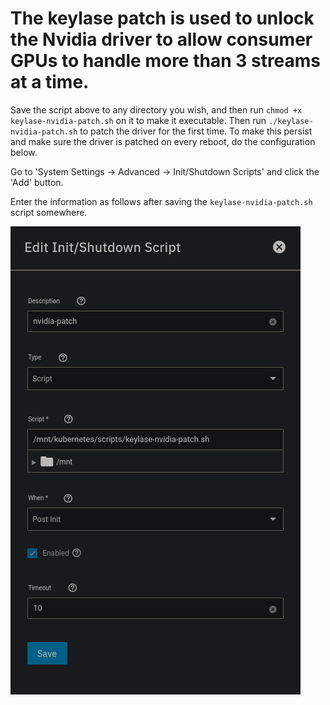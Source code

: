 # The keylase patch is used to unlock the Nvidia driver to allow consumer GPUs to handle more than 3 streams at a time.


Save the script above to any directory you wish, and then run `chmod +x keylase-nvidia-patch.sh` on it to make it executable. Then run `./keylase-nvidia-patch.sh` to patch the driver for the first time. To make this persist and make sure the driver is patched on every reboot, do the configuration below.

Go to 'System Settings -> Advanced -> Init/Shutdown Scripts' and click the 'Add' button.

Enter the information as follows after saving the `keylase-nvidia-patch.sh` script somewhere.


![alt text](https://github.com/GenericEric/truenas-scale-projects/blob/main/.images/keylase-nvidia-patch.png?raw=true)
